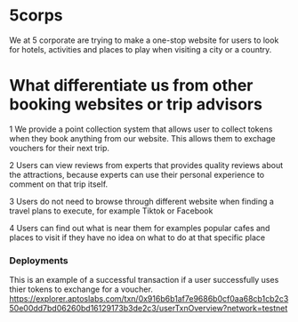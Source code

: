# 5corps
 We at 5 corporate are trying to make a one-stop website for users to look for hotels, activities and places to play when visiting a city or a country.

 # What differentiate us from other booking websites or trip advisors
   1 We provide a point collection system that allows user to collect tokens when they book anything from our website. This allows them to exchage vouchers for their next trip.
   
   2 Users can view reviews from experts that provides quality reviews about the attractions, because experts can use their personal experience to comment on that trip itself.

   3 Users do not need to browse through different website when finding a travel plans to execute, for example Tiktok or Facebook

   4 Users can find out what is near them for examples popular cafes and places to visit if they have no idea on what to do at that specific place
   


 ### Deployments
This is an example of a successful transaction if a user successfully uses thier tokens to exchange for a voucher.
 https://explorer.aptoslabs.com/txn/0x916b6b1af7e9686b0cf0aa68cb1cb2c350e00dd7bd06260bd16129173b3de2c3/userTxnOverview?network=testnet
